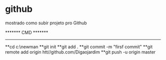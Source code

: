 # github


mostrado como subir projeto pro Github

******* CMD *******

*************************
**cd c:\newman 
**git init
**git add .
**git commit -m "firsf commit"
**git remote add origin htt//github.com/Digaojardim
**git push -u origin master

